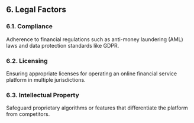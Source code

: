 ## 6. Legal Factors

### 6.1. Compliance

Adherence to financial regulations such as anti-money laundering (AML) laws and data protection standards like GDPR.

### 6.2. Licensing

Ensuring appropriate licenses for operating an online financial service platform in multiple jurisdictions.

### 6.3. Intellectual Property

Safeguard proprietary algorithms or features that differentiate the platform from competitors.